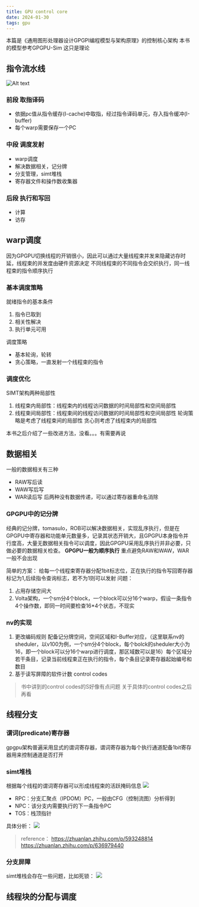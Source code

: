 ```yaml
---
title: GPU control core
date: 2024-01-30 
tags: gpu
---
```

本篇是《通用图形处理器设计GPGPI编程模型与架构原理》的控制核心架构
本书的模型参考GPGPU-Sim
这只是理论
<!--more-->
## 指令流水线
![Alt text](pic/gpgpuarch.png)
### 前段 取指译码 
- 依据pc值从指令缓存(I-cache)中取指，经过指令译码单元，存入指令缓冲(I-buffer)
- 每个warp需要保存一个PC
### 中段 调度发射
- warp调度
- 解决数据相关，记分牌 
- 分支管理，simt堆栈
- 寄存器文件和操作数收集器
### 后段 执行和写回
- 计算
- 访存

## warp调度
因为GPGPU切换线程的开销很小，因此可以通过大量线程束并发来隐藏访存时延，线程束的并发度由硬件资源决定
不同线程束的不同指令会交织执行，同一线程束的指令顺序执行
### 基本调度策略
就绪指令的基本条件
1. 指令已取到
2. 相关性解决
3. 执行单元可用


调度策略
- 基本轮询，轮转
- 贪心策略，一直发射一个线程束的指令


### 调度优化
SIMT架构两种局部性
1. 线程束内局部性：线程束内的线程访问数据的时间局部性和空间局部性
2. 线程束间局部性：线程束间的线程访问数据的时间局部性和空间局部性
轮询策略是考虑了线程束间的局部性
贪心则考虑了线程束内的局部性

本书之后介绍了一些改进方法，没看。。。有需要再说

## 数据相关
一般的数据相关有三种
- RAW写后读
- WAW写后写
- WAR读后写
后两种没有数据传递，可以通过寄存器重命名消除
### GPGPU中的记分牌
经典的记分牌，tomasulo，ROB可以解决数据相关，实现乱序执行，但是在GPGPU中寄存器和功能单元数量多，记录其状态开销大，且GPGPU本身指令并行度高，大量无数据相关指令可以调度，因此GPGPU采用乱序执行并非必要，只做必要的数据相关检查。
**GPGPU一般为顺序执行**
重点避免RAW和WAW，WAR一般不会出现

简单的方案：
给每一个线程束寄存器分配1bit标志位，正在执行的指令写回寄存器标记为1,后续指令查询标志，若不为1则可以发射
问题：
1. 占用存储空间大
2. Volta架构，一个sm分4个block，一个block可以分16个warp，假设一条指令4个操作数，即同一时间要检查16*4个状态，不现实
### nv的实现
1. 更改编码规则
配备记分牌空间，空间区域和I-Buffer对应，（这里联系nv的sheduler，以v100为例，一个sm分4个block，每个bolck的sheduler大小为16，即一个block可以分16个warp进行调度，那区域数可以是16）每个区域分若干条目，记录当前线程束正在执行的指令，每个条目记录寄存器起始编号和数目
2. 基于读写屏障的软件计数
control codes
> 书中讲到的control codes的S好像有点问题
> 关于具体的control codes之后再看
## 线程分支
### 谓词(predicate)寄存器
gpgpu架构普遍采用显式的谓词寄存器，谓词寄存器为每个执行通道配备1bit寄存器用来控制通道是否打开
### simt堆栈
根据每个线程的谓词寄存器可以形成线程束的活跃掩码信息
![](pic/gpgpusimt1.png)
- RPC：分支汇聚点（IPDOM）PC，一般由CFG（控制流图）分析得到
- NPC：该分支内需要执行的下一条指令PC
- TOS：栈顶指针

具体分析：
![](pic/gpgpusimt2.png)
> reference：
> https://zhuanlan.zhihu.com/p/593248814
> https://zhuanlan.zhihu.com/p/636979440


### 分支屏障
simt堆栈会存在一些问题，比如死锁：
![](pic/gpgpubarrier.png)



## 线程块的分配与调度
